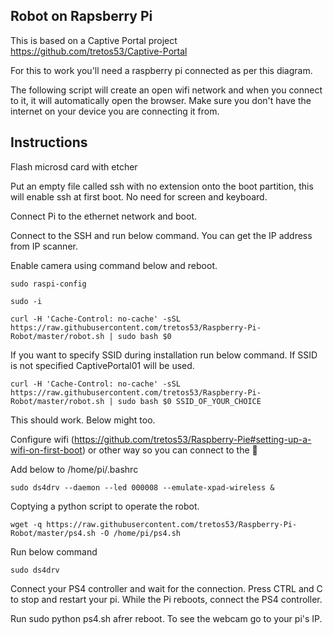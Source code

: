 ## Robot on Rapsberry Pi

This is based on a Captive Portal project https://github.com/tretos53/Captive-Portal

For this to work you'll need a raspberry pi connected as per this diagram.

The following script will create an open wifi network and when you connect to it, it will automatically open the browser. Make sure you don't have the internet on your device you are connecting it from.

## Instructions

Flash microsd card with etcher

Put an empty file called ssh with no extension onto the boot partition, this will enable ssh at first boot. No need for screen and keyboard.

Connect Pi to the ethernet network and boot.

Connect to the SSH and run below command. You can get the IP address from IP scanner.

Enable camera using command below and reboot.

```sudo raspi-config```

```
sudo -i
```

```
curl -H 'Cache-Control: no-cache' -sSL https://raw.githubusercontent.com/tretos53/Raspberry-Pi-Robot/master/robot.sh | sudo bash $0
```

If you want to specify SSID during installation run below command. If SSID is not specified CaptivePortal01 will be used.

```
curl -H 'Cache-Control: no-cache' -sSL https://raw.githubusercontent.com/tretos53/Raspberry-Pi-Robot/master/robot.sh | sudo bash $0 SSID_OF_YOUR_CHOICE
```

This should work. Below might too.

Configure wifi (https://github.com/tretos53/Raspberry-Pie#setting-up-a-wifi-on-first-boot) or other way so you can connect to the 🥧

Add below to /home/pi/.bashrc

```sudo ds4drv --daemon --led 000008 --emulate-xpad-wireless &```

Coptying a python script to operate the robot.

```wget -q https://raw.githubusercontent.com/tretos53/Raspberry-Pi-Robot/master/ps4.sh -O /home/pi/ps4.sh```

Run below command

```
sudo ds4drv
```

Connect your PS4 controller and wait for the connection. Press CTRL and C to stop and restart your pi.
While the Pi reboots, connect the PS4 controller.

Run sudo python ps4.sh afrer reboot. To see the webcam go to your pi's IP.
